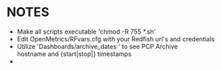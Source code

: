 # NOTES
* Make all scripts executable 'chmod -R 755 *.sh'
* Edit OpenMetrics/RFvars.cfg with your Redfish url's and credentials
* Utilize 'Dashboards/archive_dates <archive-name>' to see PCP Archive  
  hostname and {start|stop|} timestamps
* 
